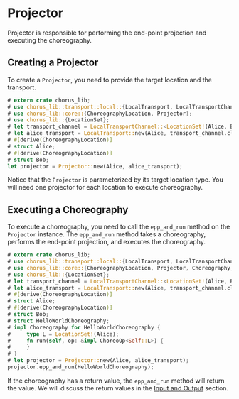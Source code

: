# Projector

Projector is responsible for performing the end-point projection and executing the choreography.

## Creating a Projector

To create a `Projector`, you need to provide the target location and the transport.

```rust
# extern crate chorus_lib;
# use chorus_lib::transport::local::{LocalTransport, LocalTransportChannel};
# use chorus_lib::core::{ChoreographyLocation, Projector};
# use chorus_lib::{LocationSet};
# let transport_channel = LocalTransportChannel::<LocationSet!(Alice, Bob)>::new();
# let alice_transport = LocalTransport::new(Alice, transport_channel.clone());
# #[derive(ChoreographyLocation)]
# struct Alice;
# #[derive(ChoreographyLocation)]
# struct Bob;
let projector = Projector::new(Alice, alice_transport);
```

Notice that the `Projector` is parameterized by its target location type. You will need one projector for each location to execute choreography.

## Executing a Choreography

To execute a choreography, you need to call the `epp_and_run` method on the `Projector` instance. The `epp_and_run` method takes a choreography, performs the end-point projection, and executes the choreography.

```rust
# extern crate chorus_lib;
# use chorus_lib::transport::local::{LocalTransport, LocalTransportChannel};
# use chorus_lib::core::{ChoreographyLocation, Projector, Choreography, ChoreoOp};
# use chorus_lib::{LocationSet};
# let transport_channel = LocalTransportChannel::<LocationSet!(Alice, Bob)>::new();
# let alice_transport = LocalTransport::new(Alice, transport_channel.clone());
# #[derive(ChoreographyLocation)]
# struct Alice;
# #[derive(ChoreographyLocation)]
# struct Bob;
# struct HelloWorldChoreography;
# impl Choreography for HelloWorldChoreography {
#     type L = LocationSet!(Alice);
#     fn run(self, op: &impl ChoreoOp<Self::L>) {
#     }
# }
# let projector = Projector::new(Alice, alice_transport);
projector.epp_and_run(HelloWorldChoreography);
```

If the choreography has a return value, the `epp_and_run` method will return the value. We will discuss the return values in the [Input and Output](./guide-input-and-output.md) section.
